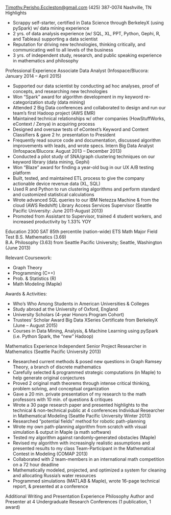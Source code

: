 Timothy.Perisho.Eccleston@gmail.com	(425) 387-0074	Nashville, TN
Highlights
- Scrappy self-starter, certified in Data Science through BerkeleyX (using pySpark) w/ data mining experience
- 2 yrs. of data analysis experience (w/ SQL, XL, PPT, Python, Gephi, R, and Tableau) supporting a data scientist
- Reputation for driving new technologies, thinking critically, and communicating well to all levels of the business
- 3 yrs. of independent study, research, and public speaking experience in mathematics and philosophy

Professional Experience
Associate Data Analyst (Infospace/Blucora: January 2014 – April 2015)
- Supported our data scientist by conducting ad hoc analyses, proof of concepts, and researching new technologies
- Won “Spark” award for algorithm development in my keyword re-categorization study (data mining)
- Attended 2 Big Data conferences and collaborated to design and run our team’s first Hadoop project (AWS EMR)
- Maintained technical relationships w/ other companies (HowStuffWorks, eContext / Zenya) in acquiring process
- Designed and oversaw tests of eContext’s Keyword and Content Classifiers & gave 2 hr. presentation to President
- Frequently read source code and documentation, discussed algorithm improvements with leads, and wrote specs.
Intern Big Data Analyst (Infospace/Blucora: August 2013 – December 2013)
- Conducted a pilot study of SNA/graph clustering techniques on our keyword library (data mining, Gephi)
- Won “Blaze” award for finding a year-old bug in our UX A/B testing platform
- Built, tested, and maintained ETL process to give the company actionable device revenue data (XL, SQL)
- Used R and Python to run clustering algorithms and perform standard and customized statistical calculations
- Wrote advanced SQL queries to our IBM Netezza Machine & from the cloud (AWS Redshift)
Library Access Services Supervisor (Seattle Pacific University: June 2011-August 2013)
- Promoted from Assistant to Supervisor, trained 4 student workers, and increased productivity by 1.33% YOY

Education	2300 SAT	85th percentile	(nation-wide) ETS Math Major Field Test
B.S. Mathematics (3.69)  	
B.A. Philosophy (3.63) from Seattle Pacific University; Seattle, Washington (June 2013)

Relevant Coursework:
- Graph Theory
- Programming (C++)
- Prob. & Statistics (R)
- Math Modeling (Maple)

Awards & Activities:
- Who’s Who Among Students in American Universities & Colleges
- Study abroad at the University of Oxford, England
- University Scholars (4-year Honors Program Cohort)
- Trustees’ Scholar Award
Big Data XSeries Certificate from BerkeleyX (June – August 2015)
- Courses in Data Mining, Analysis, & Machine Learning using pySpark (i.e. Python Spark, the “new” Hadoop)

Mathematics Experience
Independent Senior Project Researcher in Mathematics (Seattle Pacific University 2013)
- Researched current methods & posed new questions in Graph Ramsey Theory, a branch of discrete mathematics
- Carefully selected & programmed strategic computations (in Maple) to help generate original conjectures
- Proved 2 original math theorems through intense critical thinking, problem solving, and conceptual organization
- Gave a 20 min. private presentation of my research to the math professors with 10 min. of questions & critiques
- Wrote a 30 page research paper and presented highlights to the technical & non-technical public at 4 conferences
Individual Researcher in Mathematical Modeling (Seattle Pacific University Winter 2013)
- Researched “potential fields” method for robotic path-planning
- Wrote my own path-planning algorithm from scratch with visual simulation & output in Maple (a math software)
- Tested my algorithm against randomly-generated obstacles (Maple)
- Revised my algorithm with increasingly realistic assumptions and presented results to my class
Team-Participant in the Mathematical Contest in Modeling (COMAP 2013)
- Collaborated with 2 team-members in an international math competition on a 72 hour deadline
- Mathematically modeled, projected, and optimized a system for cleaning and allocating Russia’s water resources
- Programmed simulations (MATLAB & Maple), wrote 16-page technical report, & presented at a conference

Additional Writing and Presentation Experience
Philosophy Author and Presenter at 4 Undergraduate Research Conferences (1 publication, 1 award)

